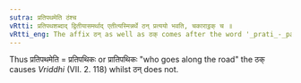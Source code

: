 ```yaml
---
sutra: प्रतिपथमेति ठंश्च
vRtti: प्रतिपथशब्दाद् द्वितीयासमर्थाद् एतीत्यस्मिन्नर्थे ठन् प्रत्ययो भवति, चकाराट्ठक् च ॥
vRtti_eng: The affix ठन् as well as ठक् comes after the word '_prati_-_patham_', in the second-case in construction, in the sense of 'who goes'.
---
```

Thus प्रतिपथमेति = प्रतिपथिकः or प्रातिपथिकः "who goes along the road" the ठक् causes _Vriddhi_ (VII. 2. 118) whilst ठन् does not.
